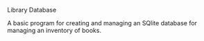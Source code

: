 Library Database

A basic program for creating and managing an SQlite database for managing an inventory of books.


